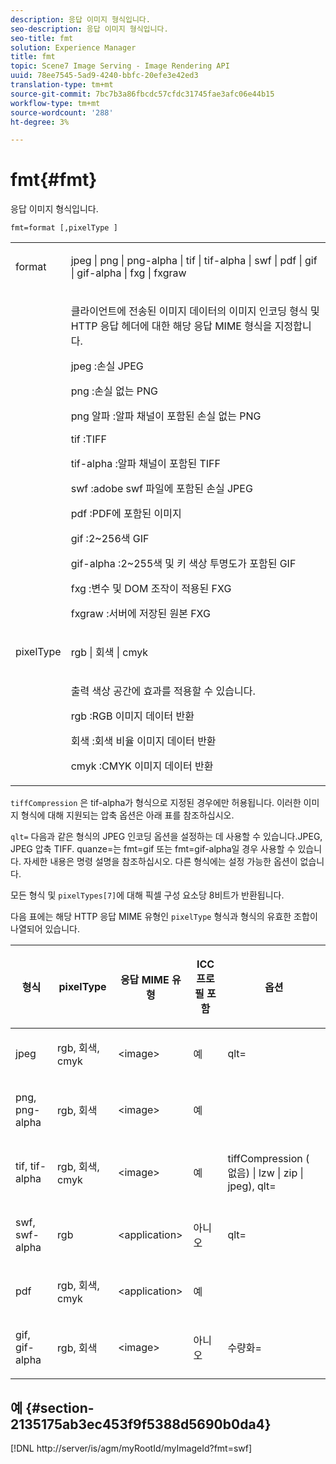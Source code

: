 ```yaml
---
description: 응답 이미지 형식입니다.
seo-description: 응답 이미지 형식입니다.
seo-title: fmt
solution: Experience Manager
title: fmt
topic: Scene7 Image Serving - Image Rendering API
uuid: 78ee7545-5ad9-4240-bbfc-20efe3e42ed3
translation-type: tm+mt
source-git-commit: 7bc7b3a86fbcdc57cfdc31745fae3afc06e44b15
workflow-type: tm+mt
source-wordcount: '288'
ht-degree: 3%

---
```



# fmt{#fmt}

응답 이미지 형식입니다.

`fmt=format [,pixelType ]`

<table id="simpletable_66FAABB7BD7A4BBB815A570BEA4C1AE8"> 
 <tr class="strow"> 
  <td class="stentry"> <p><span class="codeph"> <span class="varname"> format</span> </span> </p></td> 
  <td class="stentry"> <p><span class="codeph"> jpeg | png | png-alpha | tif | tif-alpha | swf | pdf | gif | gif-alpha | fxg | fxgraw</span> </p></td> 
 </tr> 
 <tr class="strow"> 
  <td class="stentry"></td> 
  <td class="stentry"> <p> 클라이언트에 전송된 이미지 데이터의 이미지 인코딩 형식 및 HTTP 응답 헤더에 대한 해당 응답 MIME 형식을 지정합니다. </p> <p> <span class="codeph">  jpeg  </span>:손실 JPEG </p> <p> <span class="codeph"> png  </span>:손실 없는 PNG </p> <p> <span class="codeph"> png 알파  </span>:알파 채널이 포함된 손실 없는 PNG </p> <p> <span class="codeph">  tif  </span>:TIFF </p> <p> <span class="codeph"> tif-alpha  </span>:알파 채널이 포함된 TIFF </p> <p> <span class="codeph">  swf  </span>:adobe swf 파일에 포함된 손실 JPEG </p> <p> <span class="codeph"> pdf  </span>:PDF에 포함된 이미지 </p> <p> <span class="codeph"> gif  </span>:2~256색 GIF </p> <p> <span class="codeph"> gif-alpha  </span>:2~255색 및 키 색상 투명도가 포함된 GIF </p> <p> <span class="codeph"> fxg  </span>:변수 및 DOM 조작이 적용된 FXG </p> <p> <span class="codeph">  fxgraw  </span>:서버에 저장된 원본 FXG </p> </td> 
 </tr> 
 <tr class="strow"> 
  <td class="stentry"> <p><span class="codeph"> <span class="varname"> pixelType</span> </span> </p></td> 
  <td class="stentry"> <p><span class="codeph"> rgb | 회색 | cmyk</span> </p></td> 
 </tr> 
 <tr class="strow"> 
  <td class="stentry"></td> 
  <td class="stentry"> <p> 출력 색상 공간에 효과를 적용할 수 있습니다. </p> <p> <span class="codeph">  rgb  </span>:RGB 이미지 데이터 반환 </p> <p> <span class="codeph"> 회색  </span>:회색 비율 이미지 데이터 반환 </p> <p> <span class="codeph"> cmyk  </span>:CMYK 이미지 데이터 반환 </p> </td> 
 </tr> 
</table>

`tiffCompression` 은 tif-alpha가 형식으로 지정된 경우에만 허용됩니다. 이러한 이미지 형식에 대해 지원되는 압축 옵션은 아래 표를 참조하십시오.

`qlt=` 다음과 같은 형식의 JPEG 인코딩 옵션을 설정하는 데 사용할 수 있습니다.JPEG, JPEG 압축 TIFF. quanze=는 fmt=gif 또는 fmt=gif-alpha일 경우 사용할 수 있습니다. 자세한 내용은 명령 설명을 참조하십시오. 다른 형식에는 설정 가능한 옵션이 없습니다.

모든 형식 및 `pixelTypes[7]`에 대해 픽셀 구성 요소당 8비트가 반환됩니다.

다음 표에는 해당 HTTP 응답 MIME 유형인 `pixelType` 형식과 형식의 유효한 조합이 나열되어 있습니다.

<table id="table_54AFE58185004C74971EFBA845E177B6"> 
 <thead> 
  <tr> 
   <th colname="col1" class="entry"> <p><span class="varname"> 형식</span> </p> </th> 
   <th colname="col2" class="entry"> <p><span class="varname"> pixelType</span> </p> </th> 
   <th colname="col3" class="entry"> <p>응답 MIME 유형 </p> </th> 
   <th colname="col4" class="entry"> <p>ICC 프로필 포함 </p> </th> 
   <th colname="col5" class="entry"> <p>옵션 </p> </th> 
  </tr> 
 </thead>
 <tbody> 
  <tr> 
   <td> <p>jpeg </p> </td> 
   <td> <p>rgb, 회색, cmyk </p> </td> 
   <td> <p>&lt;image&gt; </p> </td> 
   <td> <p>예 </p> </td> 
   <td> <p><span class="codeph"> qlt=</span> </p> </td> 
  </tr> 
  <tr> 
   <td> <p>png, png-alpha </p> </td> 
   <td> <p>rgb, 회색 </p> </td> 
   <td> <p>&lt;image&gt; </p> </td> 
   <td> <p>예 </p> </td> 
   <td> <p> </p> </td> 
  </tr> 
  <tr> 
   <td> <p>tif, tif-alpha </p> </td> 
   <td> <p>rgb, 회색, cmyk </p> </td> 
   <td> <p>&lt;image&gt; </p> </td> 
   <td> <p>예 </p> </td> 
   <td> <p><span class="codeph"> <span class="varname"> tiffCompression</span> ( 없음) | lzw | zip | jpeg), qlt=</span> </p> </td> 
  </tr> 
  <tr> 
   <td> <p>swf, swf-alpha </p> </td> 
   <td> <p>rgb </p> </td> 
   <td> <p>&lt;application&gt; </p> </td> 
   <td> <p>아니오 </p> </td> 
   <td> <p><span class="codeph"> qlt=  </span> </p> </td> 
  </tr> 
  <tr> 
   <td> <p>pdf </p> </td> 
   <td> <p>rgb, 회색, cmyk </p> </td> 
   <td> <p>&lt;application&gt; </p> </td> 
   <td> <p>예 </p> </td> 
   <td> <p> </p> </td> 
  </tr> 
  <tr> 
   <td> <p>gif, gif-alpha </p> </td> 
   <td> <p>rgb, 회색 </p> </td> 
   <td> <p>&lt;image&gt; </p> </td> 
   <td> <p>아니오 </p> </td> 
   <td> <p><span class="codeph"> 수량화=</span> </p> </td> 
  </tr> 
 </tbody> 
</table>

## 예 {#section-2135175ab3ec453f9f5388d5690b0da4}

[!DNL http://server/is/agm/myRootId/myImageId?fmt=swf]
